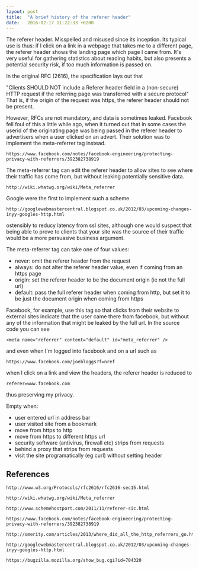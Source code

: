 ```yaml
---
layout: post
title:  "A brief history of the referer header"
date:   2016-02-17 11:22:33 +0200
---
```


The referer header. Misspelled and misused since its inception. 
Its typical use is thus: if I click on a link in a webpage that takes me to a different page, the referer header shows the landing page which page I came from. 
It's very useful for gathering statistics about reading habits, but also presents a potential security risk, if too much information is passed on. 

In the original RFC (2616), the specification lays out that

"Clients SHOULD NOT include a Referer header field in a (non-secure) HTTP request if the referring page was transferred with a secure protocol"
That is, if the origin of the request was https, the referer header should not be present.

However, RFCs are not mandatory, and data is sometimes leaked. 
Facebook fell foul of this a little while ago, when it turned out that in some cases the userid of the originating page was being passed in the referer header to advertisers when a user clicked on an advert. 
Their solution was to implement the meta-referrer tag instead. 

	https://www.facebook.com/notes/facebook-engineering/protecting-privacy-with-referrers/392382738919

The meta-referrer tag can edit the referer header to allow sites to see where their traffic has come from, but without leaking potentially sensitive data.

	http://wiki.whatwg.org/wiki/Meta_referrer

Google were the first to implement such a scheme

	http://googlewebmastercentral.blogspot.co.uk/2012/03/upcoming-changes-inyy-googles-http.html

ostensibly to reducy latency from ssl sites, although one would suspect that being able to prove to clients that your site was the source of their traffic would be a more persuasive business argument.

The meta-referrer tag can take one of four values:

* never: omit the referer header from the request
* always: do not alter the referer header value, even if coming from an https page
* origin: set the referer header to be the document origin (ie not the full url)
* default: pass the full referer header when coming from http, but set it to be just the document origin when coming from https

Facebook, for example, use this tag so that clicks from their website to external sites indicate that the user came there from facebook, but without any of the information that might be leaked by the full url.
In the source code you can see

	<meta name="referrer" content="default" id="meta_referrer" />

and even when I'm logged into facebook and on a url such as
	
	https://www.facebook.com/joebloggs?f=nref

when I click on a link and view the headers, the referer header is reduced to

	referer=www.facebook.com

thus preserving my privacy.


Empty when:

* user entered url in address bar
* user visited site from a bookmark
* move from https to http
* move from https to different https url
* security software (antivirus, firewall etc) strips from requests
* behind a proxy that strips from requests
* visit the site programatically (eg curl) without setting header


References
----------

	http://www.w3.org/Protocols/rfc2616/rfc2616-sec15.html

	http://wiki.whatwg.org/wiki/Meta_referrer

	http://www.schemehostport.com/2011/11/referer-sic.html

	https://www.facebook.com/notes/facebook-engineering/protecting-privacy-with-referrers/392382738919

	http://smerity.com/articles/2013/where_did_all_the_http_referrers_go.html

	http://googlewebmastercentral.blogspot.co.uk/2012/03/upcoming-changes-inyy-googles-http.html

	https://bugzilla.mozilla.org/show_bug.cgi?id=704320
